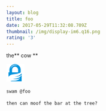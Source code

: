```yaml
---
layout: blog
title: foo
date: 2017-05-29T11:32:08.709Z
thumbnail: /img/display-im6.q16.png
rating: '3'
---
```

the\*\* cow \*\*

![fff](/img/gcr-gnupg.png)

    
    swam @foo
    
    then can moof the bar at the tree?

